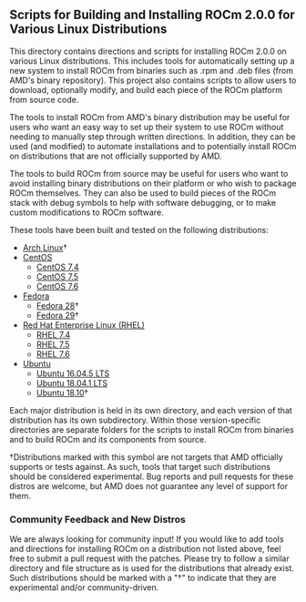 ## Scripts for Building and Installing ROCm 2.0.0 for Various Linux Distributions

This directory contains directions and scripts for installing ROCm 2.0.0 on various Linux distributions.
This includes tools for automatically setting up a new system to install ROCm from binaries such as .rpm and .deb files (from AMD's binary repository).
This project also contains scripts to allow users to download, optionally modify, and build each piece of the ROCm platform from source code.

The tools to install ROCm from AMD's binary distribution may be useful for users who want an easy way to set up their system to use ROCm without needing to manually step through written directions.
In addition, they can be used (and modified) to automate installations and to potentially install ROCm on distributions that are not officially supported by AMD.

The tools to build ROCm from source may be useful for users who want to avoid installing binary distributions on their platform or who wish to package ROCm themselves.
They can also be used to build pieces of the ROCm stack with debug symbols to help with software debugging, or to make custom modifications to ROCm software.

These tools have been built and tested on the following distributions:

- [Arch Linux](Arch)&dagger;
- [CentOS](CentOS)
    - [CentOS 7.4](CentOS/CentOS_7.4)
    - [CentOS 7.5](CentOS/CentOS_7.5)
    - [CentOS 7.6](CentOS/CentOS_7.6)
- [Fedora](Fedora)
    - [Fedora 28](Fedora/Fedora_28)&dagger;
    - [Fedora 29](Fedora/Fedora_29)&dagger;
- [Red Hat Enterprise Linux (RHEL)](RHEL)
    - [RHEL 7.4](RHEL/RHEL_7.4)
    - [RHEL 7.5](RHEL/RHEL_7.5)
    - [RHEL 7.6](RHEL/RHEL_7.6)
- [Ubuntu](Ubuntu)
    - [Ubuntu 16.04.5 LTS](Ubuntu/Ubuntu_16.04)
    - [Ubuntu 18.04.1 LTS](Ubuntu/Ubuntu_18.04)
    - [Ubuntu 18.10](Ubuntu/Ubuntu_18.10)&dagger;

Each major distribution is held in its own directory, and each version of that distribution has its own subdirectory.
Within those version-specific directories are separate folders for the scripts to install ROCm from binaries and to build ROCm and its components from source.

&dagger;Distributions marked with this symbol are not targets that AMD officially supports or tests against.
As such, tools that target such distributions should be considered experimental.
Bug reports and pull requests for these distros are welcome, but AMD does not guarantee any level of support for them.

### Community Feedback and New Distros
We are always looking for community input! If you would like to add tools and directions for installing ROCm on a distribution not listed above, feel free to submit a pull request with the patches.
Please try to follow a similar directory and file structure as is used for the distributions that already exist.
Such distributions should be marked with a "&dagger;" to indicate that they are experimental and/or community-driven.
